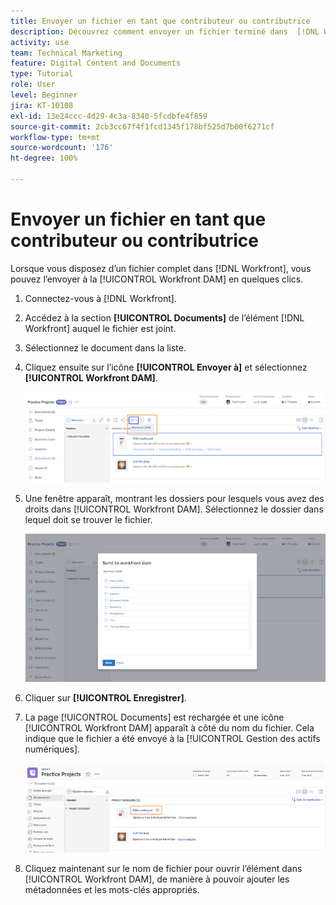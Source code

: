 ```yaml
---
title: Envoyer un fichier en tant que contributeur ou contributrice
description: Découvrez comment envoyer un fichier terminé dans  [!DNL Workfront]  vers [!UICONTROL Workfront DAM].
activity: use
team: Technical Marketing
feature: Digital Content and Documents
type: Tutorial
role: User
level: Beginner
jira: KT-10108
exl-id: 13e24ccc-4d29-4c3a-8340-5fcdbfe4f859
source-git-commit: 2cb3cc67f4f1fcd1345f178bf525d7b00f6271cf
workflow-type: tm+mt
source-wordcount: '176'
ht-degree: 100%

---
```


# Envoyer un fichier en tant que contributeur ou contributrice

Lorsque vous disposez d’un fichier complet dans [!DNL Workfront], vous pouvez l’envoyer à la [!UICONTROL Workfront DAM] en quelques clics.

1. Connectez-vous à [!DNL Workfront].
1. Accédez à la section **[!UICONTROL Documents]** de l’élément [!DNL Workfront] auquel le fichier est joint.
1. Sélectionnez le document dans la liste.
1. Cliquez ensuite sur l’icône **[!UICONTROL Envoyer à]** et sélectionnez **[!UICONTROL Workfront DAM]**.

   ![Une image de l’icône [!UICONTROL Partager sur] dans [!DNL Workfront]](assets/04-send-to-wrkfront-dam.png)

1. Une fenêtre apparaît, montrant les dossiers pour lesquels vous avez des droits dans [!UICONTROL Workfront DAM]. Sélectionnez le dossier dans lequel doit se trouver le fichier.

   ![Une image de la fenêtre montrant les dossiers auxquels vous avez l’autorisation d’accéder dans [!UICONTROL Workfront DAM]](assets/05-workfront-dam-folders.png)

1. Cliquer sur **[!UICONTROL Enregistrer]**.
1. La page [!UICONTROL Documents] est rechargée et une icône [!UICONTROL Workfront DAM] apparaît à côté du nom du fichier. Cela indique que le fichier a été envoyé à la [!UICONTROL Gestion des actifs numériques].

   ![Une image de l’icône [!UICONTROL Workfront DAM] apparaissant en regard du nom de fichier](assets/06-dam-logo.png)

1. Cliquez maintenant sur le nom de fichier pour ouvrir l’élément dans [!UICONTROL Workfront DAM], de manière à pouvoir ajouter les métadonnées et les mots-clés appropriés.
